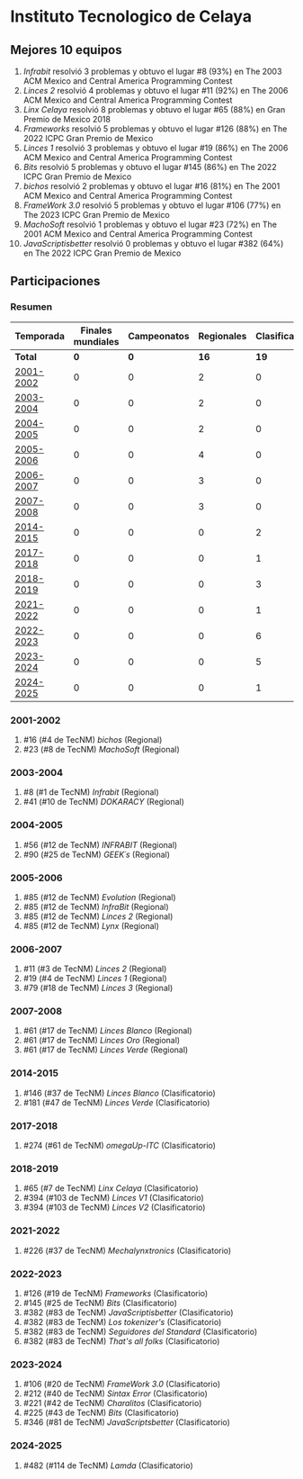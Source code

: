 # Instituto Tecnologico de Celaya

## Mejores 10 equipos

1. _Infrabit_ resolvió 3 problemas y obtuvo el lugar #8 (93%) en The 2003 ACM Mexico and Central America Programming Contest
1. _Linces 2_ resolvió 4 problemas y obtuvo el lugar #11 (92%) en The 2006 ACM Mexico and Central America Programming Contest
1. _Linx Celaya_ resolvió 8 problemas y obtuvo el lugar #65 (88%) en Gran Premio de Mexico 2018
1. _Frameworks_ resolvió 5 problemas y obtuvo el lugar #126 (88%) en The 2022 ICPC Gran Premio de Mexico
1. _Linces 1_ resolvió 3 problemas y obtuvo el lugar #19 (86%) en The 2006 ACM Mexico and Central America Programming Contest
1. _Bits_ resolvió 5 problemas y obtuvo el lugar #145 (86%) en The 2022 ICPC Gran Premio de Mexico
1. _bichos_ resolvió 2 problemas y obtuvo el lugar #16 (81%) en The 2001 ACM Mexico and Central America Programming Contest
1. _FrameWork 3.0_ resolvió 5 problemas y obtuvo el lugar #106 (77%) en The 2023 ICPC Gran Premio de Mexico
1. _MachoSoft_ resolvió 1 problemas y obtuvo el lugar #23 (72%) en The 2001 ACM Mexico and Central America Programming Contest
1. _JavaScriptisbetter_ resolvió 0 problemas y obtuvo el lugar #382 (64%) en The 2022 ICPC Gran Premio de Mexico

## Participaciones

### Resumen

| Temporada | Finales mundiales | Campeonatos | Regionales | Clasificatorios | Equipos |
| --- | --- | --- | --- | --- | --- |
| **Total** | **0** | **0** | **16** | **19** | **35** |
| [2001-2002](#2001-2002) | 0 | 0 | 2 | 0 | 2 |
| [2003-2004](#2003-2004) | 0 | 0 | 2 | 0 | 2 |
| [2004-2005](#2004-2005) | 0 | 0 | 2 | 0 | 2 |
| [2005-2006](#2005-2006) | 0 | 0 | 4 | 0 | 4 |
| [2006-2007](#2006-2007) | 0 | 0 | 3 | 0 | 3 |
| [2007-2008](#2007-2008) | 0 | 0 | 3 | 0 | 3 |
| [2014-2015](#2014-2015) | 0 | 0 | 0 | 2 | 2 |
| [2017-2018](#2017-2018) | 0 | 0 | 0 | 1 | 1 |
| [2018-2019](#2018-2019) | 0 | 0 | 0 | 3 | 3 |
| [2021-2022](#2021-2022) | 0 | 0 | 0 | 1 | 1 |
| [2022-2023](#2022-2023) | 0 | 0 | 0 | 6 | 6 |
| [2023-2024](#2023-2024) | 0 | 0 | 0 | 5 | 5 |
| [2024-2025](#2024-2025) | 0 | 0 | 0 | 1 | 1 |

### 2001-2002

1. #16 (#4 de TecNM) _bichos_ (Regional)
1. #23 (#8 de TecNM) _MachoSoft_ (Regional)

### 2003-2004

1. #8 (#1 de TecNM) _Infrabit_ (Regional)
1. #41 (#10 de TecNM) _DOKARACY_ (Regional)

### 2004-2005

1. #56 (#12 de TecNM) _INFRABIT_ (Regional)
1. #90 (#25 de TecNM) _GEEK´s_ (Regional)

### 2005-2006

1. #85 (#12 de TecNM) _Evolution_ (Regional)
1. #85 (#12 de TecNM) _InfraBit_ (Regional)
1. #85 (#12 de TecNM) _Linces 2_ (Regional)
1. #85 (#12 de TecNM) _Lynx_ (Regional)

### 2006-2007

1. #11 (#3 de TecNM) _Linces 2_ (Regional)
1. #19 (#4 de TecNM) _Linces 1_ (Regional)
1. #79 (#18 de TecNM) _Linces 3_ (Regional)

### 2007-2008

1. #61 (#17 de TecNM) _Linces Blanco_ (Regional)
1. #61 (#17 de TecNM) _Linces Oro_ (Regional)
1. #61 (#17 de TecNM) _Linces Verde_ (Regional)

### 2014-2015

1. #146 (#37 de TecNM) _Linces Blanco_ (Clasificatorio)
1. #181 (#47 de TecNM) _Linces Verde_ (Clasificatorio)

### 2017-2018

1. #274 (#61 de TecNM) _omegaUp-ITC_ (Clasificatorio)

### 2018-2019

1. #65 (#7 de TecNM) _Linx Celaya_ (Clasificatorio)
1. #394 (#103 de TecNM) _Linces V1_ (Clasificatorio)
1. #394 (#103 de TecNM) _Linces V2_ (Clasificatorio)

### 2021-2022

1. #226 (#37 de TecNM) _Mechalynxtronics_ (Clasificatorio)

### 2022-2023

1. #126 (#19 de TecNM) _Frameworks_ (Clasificatorio)
1. #145 (#25 de TecNM) _Bits_ (Clasificatorio)
1. #382 (#83 de TecNM) _JavaScriptisbetter_ (Clasificatorio)
1. #382 (#83 de TecNM) _Los tokenizer's_ (Clasificatorio)
1. #382 (#83 de TecNM) _Seguidores del Standard_ (Clasificatorio)
1. #382 (#83 de TecNM) _That's all folks_ (Clasificatorio)

### 2023-2024

1. #106 (#20 de TecNM) _FrameWork 3.0_ (Clasificatorio)
1. #212 (#40 de TecNM) _Sintax Error_ (Clasificatorio)
1. #221 (#42 de TecNM) _Charalitos_ (Clasificatorio)
1. #225 (#43 de TecNM) _Bits_ (Clasificatorio)
1. #346 (#81 de TecNM) _JavaScriptsbetter_ (Clasificatorio)

### 2024-2025

1. #482 (#114 de TecNM) _Lamda_ (Clasificatorio)



